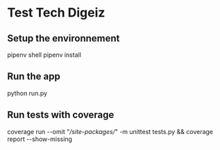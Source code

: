 # Test Tech Digeiz

## Setup the environnement
pipenv shell
pipenv install

## Run the app
python run.py

## Run tests with coverage
coverage run --omit "*/site-packages/*" -m unittest tests.py && coverage report --show-missing
